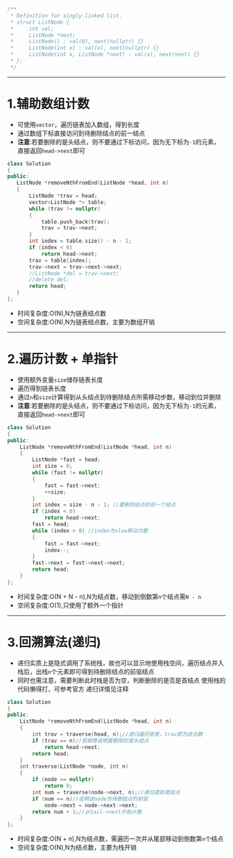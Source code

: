 ```cpp
/**
 * Definition for singly-linked list.
 * struct ListNode {
 *     int val;
 *     ListNode *next;
 *     ListNode() : val(0), next(nullptr) {}
 *     ListNode(int x) : val(x), next(nullptr) {}
 *     ListNode(int x, ListNode *next) : val(x), next(next) {}
 * };
 */
```

***
 
# 1.辅助数组计数

- 可使用`vector`，遍历链表加入数组，得到长度
- 通过数组下标直接访问到待删除结点的前一结点
- **注意**:若要删除的是头结点，则不要通过下标访问，因为无下标为`-1`的元素，直接返回`head->next`即可

 ```cpp
 class Solution
{
public:
    ListNode *removeNthFromEnd(ListNode *head, int n)
    {
        ListNode *trav = head;
        vector<ListNode *> table;
        while (trav != nullptr)
        {
            table.push_back(trav);
            trav = trav->next;
        }
        int index = table.size() - n - 1;
        if (index < 0)
            return head->next;
        trav = table[index];
        trav->next = trav->next->next;
        //ListNode *del = trav->next;
        //delete del;
        return head;
    }
};
 ```
 
- 时间复杂度:O(N),N为链表结点数
- 空间复杂度:O(N),N为链表结点数，主要为数组开销

***

# 2.遍历计数 + 单指针

- 使用额外变量`size`储存链表长度
- 遍历得到链表长度
- 通过`n`和`size`计算得到从头结点到待删除结点所需移动步数，移动到位并删除
- **注意**:若要删除的是头结点，则不要通过下标访问，因为无下标为`-1`的元素，直接返回`head->next`即可
```cpp
class Solution
{
public:
    ListNode *removeNthFromEnd(ListNode *head, int n)
    {
        ListNode *fast = head;
        int size = 0;
        while (fast != nullptr)
        {
            fast = fast->next;
            ++size;
        }
        int index = size - n - 1; //要删除结点的前一个结点
        if (index < 0)
            return head->next;
        fast = head;
        while (index > 0) //index为slow移动次数
        {
            fast = fast->next;
            index--;
        }
        fast->next = fast->next->next;
        return head;
    }
};
```
- 时间复杂度:O(N + N - n),N为结点数，移动到倒数第`n`个结点需`N - n`
- 空间复杂度:O(1),只使用了额外一个指针

***

# 3.回溯算法(递归)

- 递归实质上是隐式调用了系统栈，故也可以显示地使用栈空间，遍历结点并入栈后，出栈`n`个元素即可得到待删除结点的前驱结点
- 同时也需注意，需要判断此时栈是否为空，判断删除的是否是首结点
使用栈的代码懒得打，可参考官方
递归详情见注释
```cpp
class Solution
{
public:
    ListNode *removeNthFromEnd(ListNode *head, int n)
    {
        int trav = traverse(head, n);//递归遍历链表，trav即为结点数
        if (trav == n)//若相等说明要删除的是头结点
            return head->next;
        return head;
    }
    int traverse(ListNode *node, int n)
    {
        if (node == nullptr)
            return 0;
        int num = traverse(node->next, n);//递归直到尾结点
        if (num == n)//说明该node为待删结点的前驱
            node->next = node->next->next;
        return num + 1;//从tail->next开始计数
    }
};
```
- 时间复杂度:O(N + n),N为结点数，需遍历一次并从尾部移动到倒数第`n`个结点
- 空间复杂度:O(N),N为结点数，主要为栈开销
